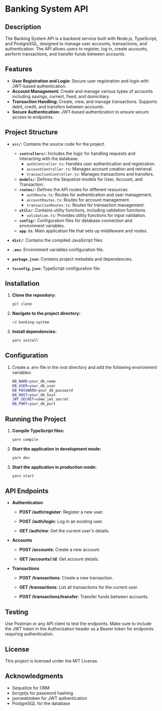 # Banking System API

## Description

The Banking System API is a backend service built with Node.js, TypeScript, and PostgreSQL, designed to manage user accounts, transactions, and authentication. The API allows users to register, log in, create accounts, perform transactions, and transfer funds between accounts.

## Features

- **User Registration and Login:** Secure user registration and login with JWT-based authentication.
- **Account Management:** Create and manage various types of accounts including savings, current, fixed, and domiciliary.
- **Transaction Handling:** Create, view, and manage transactions. Supports debit, credit, and transfers between accounts.
- **Secure Authentication:** JWT-based authentication to ensure secure access to endpoints.

## Project Structure

- **`src/`**: Contains the source code for the project.
  - **`controllers/`**: Includes the logic for handling requests and interacting with the database.
    - `authController.ts`: Handles user authentication and registration.
    - `accountController.ts`: Manages account creation and retrieval.
    - `transactionController.ts`: Manages transactions and transfers.
  - **`models/`**: Defines the Sequelize models for User, Account, and Transaction.
  - **`routes/`**: Defines the API routes for different resources.
    - `authRoute.ts`: Routes for authentication and user management.
    - `accountRoutes.ts`: Routes for account management.
    - `transactionRoutes.ts`: Routes for transaction management.
  - **`utils/`**: Contains utility functions, including validation functions.
    - `validation.ts`: Provides utility functions for input validation.
  - **`config/`**: Configuration files for database connection and environment variables.
  - **`app.ts`**: Main application file that sets up middleware and routes.

- **`dist/`**: Contains the compiled JavaScript files.
- **`.env`**: Environment variables configuration file.
- **`package.json`**: Contains project metadata and dependencies.
- **`tsconfig.json`**: TypeScript configuration file.

## Installation

1. **Clone the repository:**

   ```bash
   git clone 
   ```
2. **Navigate to the project directory:**

   ```bash
   cd banking-system
   ```
2. **Install dependencies:**

   ```bash
   yarn install
   ```

## Configuration
1. Create a .env file in the root directory and add the following environment variables:

   ```bash
   DB_NAME=your_db_name
   DB_USER=your_db_user
   DB_PASSWORD=your_db_password
   DB_HOST=your_db_host
   JWT_SECRET=some_jwt_secret
   DB_PORT=your_db_port
   ```

## Running the Project

1. **Compile TypeScript files:**

   ```bash
   yarn compile
   ```
2. **Start the application in development mode:**

   ```bash
   yarn dev
   ```
2. **Start the application in production mode:**

   ```bash
   yarn start
   ```

## API Endpoints

- **Authentication**
   
  - **POST /auth/register**: Register a new user.
    
  - **POST /auth/login**: Log in an existing user.
    
  - **GET /auth/me**: Get the current user's details.
    
- **Accounts**
   
  - **POST /accounts**: Create a new account.
    
  - **GET /accounts/:id**: Get account details.
    
- **Transactions**
   
  - **POST /transactions**: Create a new transaction.
    
  - **GET /transactions**: List all transactions for the current user.
    
  - **POST /transactions/transfer**: Transfer funds between accounts.


## Testing
Use Postman or any API client to test the endpoints. Make sure to include the JWT token in the Authorization header as a Bearer token for endpoints requiring authentication.


## License
This project is licensed under the MIT License.


## Acknowledgments
- Sequelize for ORM
- bcryptjs for password hashing
- jsonwebtoken for JWT authentication
- PostgreSQL for the database
